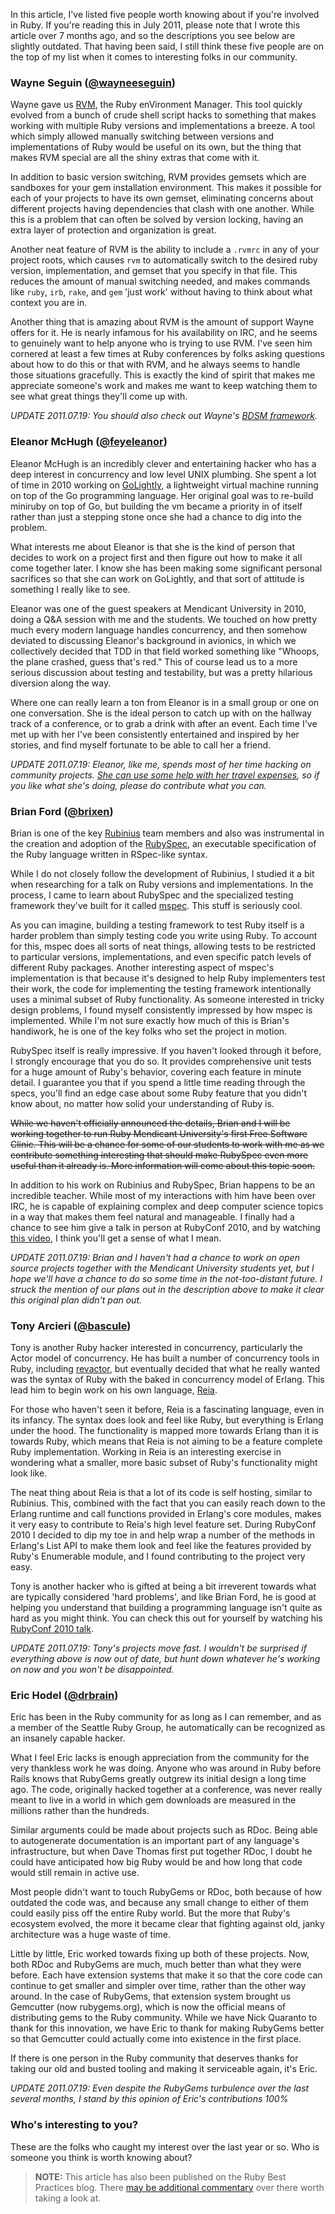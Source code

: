 In this article, I've listed five people worth knowing about if you're involved in Ruby. If you're reading this in July 2011, please note that I wrote this article over 7 months ago, and so the descriptions you see below are slightly outdated. That having been said, I still think these five people are on the top of my list when it comes to interesting folks in our community.

### Wayne Seguin ([@wayneeseguin](http://twitter.com/wayneeseguin))

Wayne gave us [RVM](http://rvm.beginrescueend.com), the Ruby enVironment Manager. This tool quickly evolved from a bunch of crude shell script hacks to something that makes working with multiple Ruby versions and implementations a breeze. A tool which simply allowed manually switching between versions and implementations of Ruby would be useful on its own, but the thing that makes RVM special are all the shiny extras that come with it.

In addition to basic version switching, RVM provides gemsets which are sandboxes for your gem installation environment. This makes it possible for each of your projects to have its own gemset, eliminating concerns about different projects having dependencies that clash with one another. While this is a problem that can often be solved by version locking, having an extra layer of protection and organization is great.

Another neat feature of RVM is the ability to include a `.rvmrc` in any of your project roots, which causes `rvm` to automatically switch to the desired ruby version, implementation, and gemset that you specify in that file. This reduces the amount of manual switching needed, and makes commands like `ruby`, `irb`, `rake`, and `gem` 'just work' without having to think about what context you are in.

Another thing that is amazing about RVM is the amount of support Wayne offers for it. He is nearly infamous for his availability on IRC, and he seems to genuinely want to help anyone who is trying to use RVM. I've seen him cornered at least a few times at Ruby conferences by folks asking questions about how to do this or that with RVM, and he always seems to handle those situations gracefully. This is exactly the kind of spirit that makes me appreciate someone's work and makes me want to keep watching them to see what great things they'll come up with.

<i>UPDATE 2011.07.19: You should also check out Wayne's [BDSM framework](http://bdsm.beginrescueend.com).</i>

### Eleanor McHugh ([@feyeleanor](http://twitter.com/feyeleanor))

Eleanor McHugh is an incredibly clever and entertaining hacker who has a deep interest in concurrency and low level UNIX plumbing. She spent a lot of time in 2010 working on [GoLightly](http://github.com/feyeleanor/GoLightly), a lightweight virtual machine running on top of the Go programming language. Her original goal was to re-build miniruby on top of Go, but building the vm became a priority in of itself rather than just a stepping stone once she had a chance to dig into the problem.

What interests me about Eleanor is that she is the kind of person that decides to work on a project first and then figure out how to make it all come together later. I know she has been making some significant personal sacrifices so that she can work on GoLightly, and that sort of attitude is something I really like to see.

Eleanor was one of the guest speakers at Mendicant University in 2010, doing a Q&A session with me and the students. We touched on how pretty much every modern language handles concurrency, and then somehow deviated to discussing Eleanor's background in avionics, in which we collectively decided that TDD in that field worked something like "Whoops, the plane crashed, guess that's red." This of course lead us to a more serious discussion about testing and testability, but was a pretty hilarious diversion along the way.

Where one can really learn a ton from Eleanor is in a small group or one on one conversation. She is the ideal person to catch up with on the hallway track of a conference, or to grab a drink with after an event. Each time I've met up with her I've been consistently entertained and inspired by her stories, and find myself fortunate to be able to call her a friend.

<i>UPDATE 2011.07.19: Eleanor, like me, spends most of her time hacking on community projects. [She can use some help with her travel expenses](http://pledgie.com/campaigns/15689), so if you like what she's doing, please do contribute what you can.</i>

### Brian Ford ([@brixen](http://twitter.com/brixen))

Brian is one of the key [Rubinius](http://rubini.us) team members and also was instrumental in the creation and adoption of the [RubySpec](http://github.com/rubyspec/rubyspec), an executable specification of the Ruby language written in RSpec-like syntax.

While I do not closely follow the development of Rubinius, I studied it a bit when researching for a talk on Ruby versions and implementations. In the process, I came to learn about RubySpec and the specialized testing framework they've built for it called [mspec](https://github.com/rubyspec/mspec). This stuff is seriously cool.

As you can imagine, building a testing framework to test Ruby itself is a harder problem than simply testing code you write using Ruby. To account for this, mspec does all sorts of neat things, allowing tests to be restricted to particular versions, implementations, and even specific patch levels of different Ruby packages. Another interesting aspect of mspec's implementation is that because it's designed to help Ruby implementers test their work, the code for implementing the testing framework intentionally uses a minimal subset of Ruby functionality. As someone interested in tricky design problems, I found myself consistently impressed by how mspec is implemented. While I'm not sure exactly how much of this is Brian's handiwork, he is one of the key folks who set the project in motion.

RubySpec itself is really impressive. If you haven't looked through it before, I strongly encourage that you do so. It provides comprehensive unit tests for a huge amount of Ruby's behavior, covering each feature in minute detail. I guarantee you that if you spend a little time reading through the specs, you'll find an edge case about some Ruby feature that you didn't know about, no matter how solid your understanding of Ruby is.

<strike>While we haven't officially announced the details, Brian and I will be working together to run Ruby Mendicant University's first Free Software Clinic. This will be a chance for some of our students to work with me as we contribute something interesting that should make RubySpec even more useful than it already is. More information will come about this topic soon.</strike>

In addition to his work on Rubinius and RubySpec, Brian happens to be an incredible teacher. While most of my interactions with him have been over IRC, he is capable of explaining complex and deep computer science topics in a way that makes them feel natural and manageable. I finally had a chance to see him give a talk in person at RubyConf 2010, and by watching [this video](http://confreaks.net/videos/454-rubyconf2010-poisoning-rubinius-the-_why-and-how), I think you'll get a sense of what I mean.

<i>UPDATE 2011.07.19: Brian and I haven't had a chance to work on open source projects together with the Mendicant University students yet, but I hope we'll have a chance to do so some time in the not-too-distant future. I struck the mention of our plans out in the description above to make it clear this original plan didn't pan out.</i>

### Tony Arcieri ([@bascule](http://twitter.com/bascule))

Tony is another Ruby hacker interested in concurrency, particularly the Actor model of concurrency. He has built a number of concurrency tools in Ruby, including [revactor](http://github.com/tarcieri/revactor), but eventually decided that what he really wanted was the syntax of Ruby with the baked in concurrency model of Erlang. This lead him to begin work on his own language, [Reia](http://github.com/tarcieri/reia).

For those who haven't seen it before, Reia is a fascinating language, even in its infancy. The syntax does look and feel like Ruby, but everything is Erlang under the hood. The functionality is mapped more towards Erlang than it is towards Ruby, which means that Reia is not aiming to be a feature complete Ruby implementation. Working in Reia is an interesting exercise in wondering what a smaller, more basic subset of Ruby's functionality might look like.

The neat thing about Reia is that a lot of its code is self hosting, similar to Rubinius. This, combined with the fact that you can easily reach down to the Erlang runtime and call functions provided in Erlang's core modules, makes it very easy to contribute to Reia's high level feature set. During RubyConf 2010 I decided to dip my toe in and help wrap a number of the methods in Erlang's List API to make them look and feel like the features provided by Ruby's Enumerable module, and I found contributing to the project very easy.

Tony is another hacker who is gifted at being a bit irreverent towards what are typically considered 'hard problems', and like Brian Ford, he is good at helping you understand that building a programming language isn't quite as hard as you might think. You can check this out for yourself by watching his [RubyConf 2010 talk](http://confreaks.net/videos/457-rubyconf2010-rev-revactor-reia).

<i>UPDATE 2011.07.19: Tony's projects move fast. I wouldn't be surprised if everything above is now out of date, but hunt down whatever he's working on now and you won't be disappointed.</i>

### Eric Hodel ([@drbrain](http://twitter.com/drbrain))

Eric has been in the Ruby community for as long as I can remember, and as a member of the Seattle Ruby Group, he automatically can be recognized as an insanely capable hacker.

What I feel Eric lacks is enough appreciation from the community for the very thankless work he was doing. Anyone who was around in Ruby before Rails knows that RubyGems greatly outgrew its initial design a long time ago. The code, originally hacked together at a conference, was never really meant to live in a world in which gem downloads are measured in the millions rather than the hundreds.

Similar arguments could be made about projects such as RDoc. Being able to autogenerate documentation is an important part of any language's infrastructure, but when Dave Thomas first put together RDoc, I doubt he could have anticipated how big Ruby would be and how long that code would still remain in active use.

Most people didn't want to touch RubyGems or RDoc, both because of how outdated the code was, and because any small change to either of them could easily piss off the entire Ruby world. But the more that Ruby's ecosystem evolved, the more it became clear that fighting against old, janky architecture was a huge waste of time.

Little by little, Eric worked towards fixing up both of these projects. Now, both RDoc and RubyGems are much, much better than what they were before. Each have extension systems that make it so that the core code can continue to get smaller and simpler over time, rather than the other way around. In the case of RubyGems, that extension system brought us Gemcutter (now rubygems.org), which is now the official means of distributing gems to the Ruby community. While we have Nick Quaranto to thank for this innovation, we have Eric to thank for making RubyGems better so that Gemcutter could actually come into existence in the first place.

If there is one person in the Ruby community that deserves thanks for taking our old and busted tooling and making it serviceable again, it's Eric.

<i>UPDATE 2011.07.19: Even despite the RubyGems turbulence over the last several months, I stand by this opinion of Eric's contributions 100%</i>

### Who's interesting to you?

These are the folks who caught my interest over the last year or so. Who is someone you think is worth knowing about?

  
> **NOTE:** This article has also been published on the Ruby Best Practices blog. There [may be additional commentary](http://blog.rubybestpractices.com/posts/gregory/048-issue-16-interesting-ruby-hackers.html#disqus_thread) 
over there worth taking a look at.
